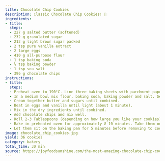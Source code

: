 ```yaml
---
title: Chocolate Chip Cookies
description: Classic Chocolate Chip Cookies! 🍪
ingredients:
- title:
  steps:
  - 227 g salted butter (softened)
  - 232 g granulated sugar
  - 213 g light brown sugar packed
  - 2 tsp pure vanilla extract
  - 2 large eggs
  - 410 g all-purpose flour
  - 1 tsp baking soda
  - ½ tsp baking powder
  - 1 tsp sea salt
  - 396 g chocolate chips
instructions:
- title:
  steps:
  - Preheat oven to 190°C. Line three baking sheets with parchment paper and set aside.
  - In a medium bowl mix flour, baking soda, baking powder and salt. Set aside.
  - Cream together butter and sugars until combined.
  - Beat in eggs and vanilla until light (about 1 minute).
  - Mix in the dry ingredients until combined.
  - Add chocolate chips and mix well.
  - Roll 2-3 Tablespoons (depending on how large you like your cookies) of dough at a time into balls and place them evenly spaced on your prepared cookie sheets.
  - Bake in preheated oven for approximately 8-10 minutes. Take them out when they are just barely starting to turn brown.
  - Let them sit on the baking pan for 5 minutes before removing to cooling rack.
image: chocolate_chip_cookies.jpg
yield: 36 cookies
category: bakery
total_time: 30 min
source: https://joyfoodsunshine.com/the-most-amazing-chocolate-chip-cookies/#wprm-recipe-container-8678
---
```


